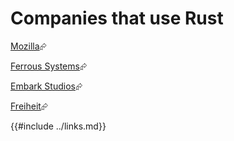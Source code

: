 # Companies that use Rust

[Mozilla]( https://www.mozilla.org/en-US/ )⮳

[Ferrous Systems]( https://ferrous-systems.com/ )⮳

[Embark Studios]( https://www.embark-studios.com/ )⮳

[Freiheit]( https://freiheit.com/ )⮳

{{#include ../links.md}}
